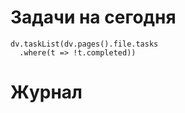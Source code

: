 # Задачи на сегодня
```dataviewjs
dv.taskList(dv.pages().file.tasks 
  .where(t => !t.completed))
```
# Журнал
